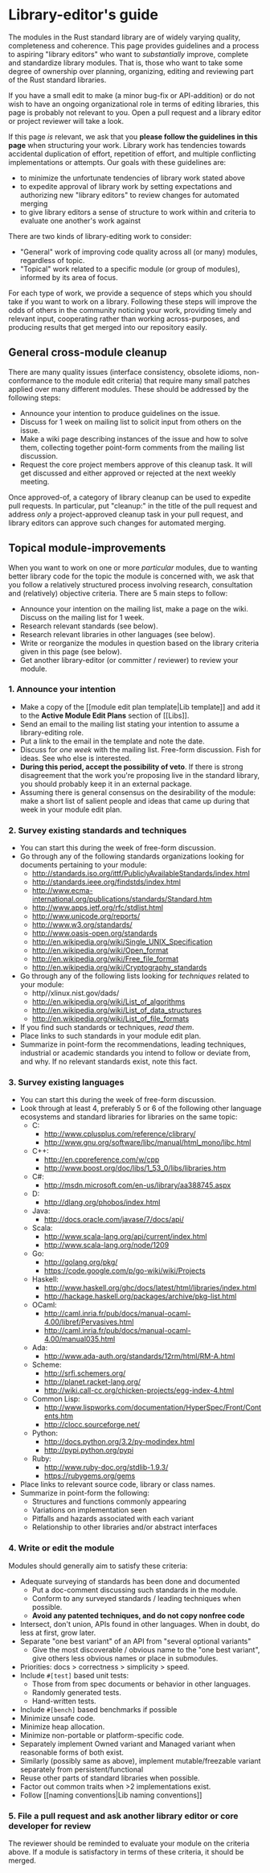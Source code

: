 # Library-editor's guide

The modules in the Rust standard library are of widely varying quality, completeness and coherence. This page provides guidelines and a process to aspiring "library editors" who want to _substantially_ improve, complete and standardize library modules. That is, those who want to take some degree of ownership over planning, organizing, editing and reviewing part of the Rust standard libraries.

If you have a small edit to make (a minor bug-fix or API-addition) or do not wish to have an ongoing organizational role in terms of editing libraries, this page is probably not relevant to you. Open a pull request and a library editor or project reviewer will take a look.

If this page _is_ relevant, we ask that you **please follow the guidelines in this page** when structuring your work. Library work has tendencies towards accidental duplication of effort, repetition of effort, and multiple conflicting implementations or attempts. Our goals with these guidelines are:
  - to minimize the unfortunate tendencies of library work stated above
  - to expedite approval of library work by setting expectations and authorizing new "library editors" to review changes for automated merging
  - to give library editors a sense of structure to work within and criteria to evaluate one another's work against

There are two kinds of library-editing work to consider:

  * "General" work of improving code quality across all (or many) modules, regardless of topic.
  * "Topical" work related to a specific module (or group of modules), informed by its area of focus.

For each type of work, we provide a sequence of steps which you should take if you want to work on a library. Following these steps will improve the odds of others in the community noticing your work, providing timely and relevant input, cooperating rather than working across-purposes, and producing results that get merged into our repository easily.

## General cross-module cleanup

There are many quality issues (interface consistency, obsolete idioms, non-conformance to the module edit criteria) that require many small patches applied over many different modules. These should  be addressed by the following steps:

  * Announce your intention to produce guidelines on the issue.
  * Discuss for 1 week on mailing list to solicit input from others on the issue.
  * Make a wiki page describing instances of the issue and how to solve them, collecting together point-form comments from the mailing list discussion.
  * Request the core project members approve of this cleanup task. It will get discussed and either approved or rejected at the next weekly meeting.

Once approved-of, a category of library cleanup can be used to expedite pull requests. In particular, put "cleanup:" in the title of the pull request and address _only_ a project-approved cleanup task in your pull request, and library editors can approve such changes for automated merging.

## Topical module-improvements

When you want to work on one or more _particular_ modules, due to wanting better library code for the topic the module is concerned with, we ask that you follow a relatively structured process involving research, consultation and (relatively) objective criteria. There are 5 main steps to follow:

  * Announce your intention on the mailing list, make a page on the wiki. Discuss on the mailing list for 1 week.
  * Research relevant standards (see below).
  * Research relevant libraries in other languages (see below).
  * Write or reorganize the modules in question based on the library criteria given in this page (see below).
  * Get another library-editor (or committer / reviewer) to review your module.

### 1. Announce your intention

  - Make a copy of the [[module edit plan template|Lib template]] and add it to the **Active Module Edit Plans** section of [[Libs]].
  - Send an email to the mailing list stating your intention to assume a library-editing role.
  - Put a link to the email in the template and note the date.
  - Discuss for _one week_ with the mailing list. Free-form discussion. Fish for ideas. See who else is interested.
  - **During this period, accept the possibility of veto**. If there is strong disagreement that the work you're proposing live in the standard library, you should probably keep it in an external package.
  - Assuming there is general consensus on the desirability of the module: make a short list of salient people and ideas that came up during that week in your module edit plan.

### 2. Survey existing standards and techniques

  - You can start this during the week of free-form discussion.
  - Go through any of the following standards organizations looking for documents pertaining to your module:
    - http://standards.iso.org/ittf/PubliclyAvailableStandards/index.html
    - http://standards.ieee.org/findstds/index.html
    - http://www.ecma-international.org/publications/standards/Standard.htm
    - http://www.apps.ietf.org/rfc/stdlist.html
    - http://www.unicode.org/reports/
    - http://www.w3.org/standards/
    - http://www.oasis-open.org/standards
    - http://en.wikipedia.org/wiki/Single_UNIX_Specification
    - http://en.wikipedia.org/wiki/Open_format
    - http://en.wikipedia.org/wiki/Free_file_format
    - http://en.wikipedia.org/wiki/Cryptography_standards
  - Go through any of the following lists looking for _techniques_ related to your module:
    - http//xlinux.nist.gov/dads/
    - http://en.wikipedia.org/wiki/List_of_algorithms
    - http://en.wikipedia.org/wiki/List_of_data_structures
    - http://en.wikipedia.org/wiki/List_of_file_formats
  - If you find such standards or techniques, _read them_.
  - Place links to such standards in your module edit plan.
  - Summarize in point-form the recommendations, leading techniques, industrial or academic standards you intend to follow or deviate from, and why. If no relevant standards exist, note this fact.

### 3. Survey existing languages

  - You can start this during the week of free-form discussion.
  - Look through at least 4, preferably 5 or 6 of the following other language ecosystems and standard libraries for libraries on the same topic:
    - C: 
      - http://www.cplusplus.com/reference/clibrary/
      - http://www.gnu.org/software/libc/manual/html_mono/libc.html
    - C++:
      - http://en.cppreference.com/w/cpp
      - http://www.boost.org/doc/libs/1_53_0/libs/libraries.htm
	- C#:
      - http://msdn.microsoft.com/en-us/library/aa388745.aspx
    - D:
      - http://dlang.org/phobos/index.html
    - Java:
      - http://docs.oracle.com/javase/7/docs/api/
    - Scala:
      - http://www.scala-lang.org/api/current/index.html
      - http://www.scala-lang.org/node/1209
    - Go:
      - http://golang.org/pkg/
      - https://code.google.com/p/go-wiki/wiki/Projects
    - Haskell:
      - http://www.haskell.org/ghc/docs/latest/html/libraries/index.html
      - http://hackage.haskell.org/packages/archive/pkg-list.html
    - OCaml:
      - http://caml.inria.fr/pub/docs/manual-ocaml-4.00/libref/Pervasives.html
      - http://caml.inria.fr/pub/docs/manual-ocaml-4.00/manual035.html
    - Ada:
      - http://www.ada-auth.org/standards/12rm/html/RM-A.html
    - Scheme:
      - http://srfi.schemers.org/
      - http://planet.racket-lang.org/
      - http://wiki.call-cc.org/chicken-projects/egg-index-4.html
    - Common Lisp:
      - http://www.lispworks.com/documentation/HyperSpec/Front/Contents.htm
      - http://clocc.sourceforge.net/
    - Python:
      - http://docs.python.org/3.2/py-modindex.html
      - http://pypi.python.org/pypi
    - Ruby:
      - http://www.ruby-doc.org/stdlib-1.9.3/
      - https://rubygems.org/gems
  - Place links to relevant source code, library or class names.
  - Summarize in point-form the following:
    - Structures and functions commonly appearing
    - Variations on implementation seen
    - Pitfalls and hazards associated with each variant
    - Relationship to other libraries and/or abstract interfaces

### 4. Write or edit the module

Modules should generally aim to satisfy these criteria:
  - Adequate surveying of standards has been done and documented
    - Put a doc-comment discussing such standards in the module.
    - Conform to any surveyed standards / leading techniques when possible.
    - **Avoid any patented techniques, and do not copy nonfree code**
  - Intersect, don't union, APIs found in other languages. When in doubt, do less at first, grow later.
  - Separate "one best variant" of an API from "several optional variants"
    - Give the most discoverable / obvious name to the "one best variant", give others less obvious names or place in submodules.
  - Priorities: docs > correctness > simplicity > speed.
  - Include `#[test]` based unit tests:
    - Those from from spec documents or behavior in other languages.
    - Randomly generated tests.
    - Hand-written tests.
  - Include `#[bench]` based benchmarks if possible
  - Minimize unsafe code.
  - Minimize heap allocation.
  - Minimize non-portable or platform-specific code.
  - Separately implement Owned variant and Managed variant when reasonable forms of both exist.
  - Similarly (possibly same as above), implement mutable/freezable variant separately from persistent/functional
  - Reuse other parts of standard libraries when possible.
  - Factor out common traits when >2 implementations exist.
  - Follow [[naming conventions|Lib naming conventions]]

### 5. File a pull request and ask another library editor or core developer for review

The reviewer should be reminded to evaluate your module on the criteria above. If a module is satisfactory in terms of these criteria, it should be merged.
